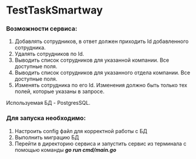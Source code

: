 # TestTaskSmartway
### Возможности сервиса:
1. Добавлять сотрудников, в ответ должен приходить Id добавленного сотрудника.
2. Удалять сотрудников по Id.
3. Выводить список сотрудников для указанной компании. Все доступные поля.
4. Выводить список сотрудников для указанного отдела компании. Все доступные
поля.
5. Изменять сотрудника по его Id. Изменения должно быть только тех полей,
которые указаны в запросе.

Используемая БД - PostgresSQL.
### Для запуска необходимо:
1. Настроить config файл для корректной работы с БД
2. Выполнить миграцию БД
3. Перейти в директорию сервиса и запустить сервис из терминала с помощью команды ***go run cmd/main.go***
